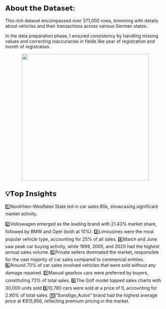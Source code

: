 ## 𝗔𝗯𝗼𝘂𝘁 𝘁𝗵𝗲 𝗗𝗮𝘁𝗮𝘀𝗲𝘁:
This rich dataset encompassed over 371,000 rows, brimming with details about vehicles and their transactions across various German states.

In the data preparation phase, I ensured consistency by handling missing values and correcting inaccuracies in fields like year of registration and month of registration.

<p align="center">
  <img src="https://github.com/lucnguyen104/supply_chain_analysis/blob/main/data_model.png" height="400">
</p>

## 💡𝗧𝗼𝗽 𝗜𝗻𝘀𝗶𝗴𝗵𝘁𝘀
1️⃣Nordrhien-Westfalen State led in car sales 85k, showcasing significant market activity.

2️⃣Volkswagen emerged as the leading brand with 21.43% market share, followed by BMW and Opel (both at 10%).
3️⃣Limousines were the most popular vehicle type, accounting for 25% of all sales.
4️⃣March and June saw peak car buying activity, while 1999, 2005, and 2020 had the highest annual sales volume.
5️⃣Private sellers dominated the market, responsible for the vast majority of car sales compared to commercial entities.
6️⃣Around 70% of car sales involved vehicles that were sold without any damage repaired.
7️⃣Manual gearbox cars were preferred by buyers, constituting 73% of total sales.
8️⃣The Golf model topped sales charts with 30,000 units sold
9️⃣10,780 cars were sold at a price of 0, accounting for 2.90% of total sales.
🔟"Sonstige_Autos" brand had the highest average price at €615,956, reflecting premium pricing in the market.



